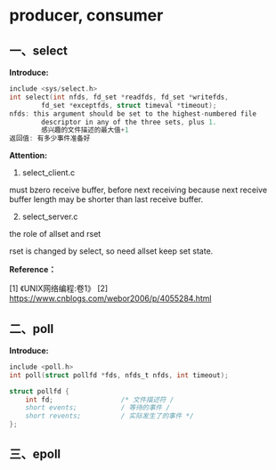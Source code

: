 # producer, consumer 



## 一、select

**Introduce:**

```c
include <sys/select.h>
int select(int nfds, fd_set *readfds, fd_set *writefds,
        fd_set *exceptfds, struct timeval *timeout);
nfds: this argument should be set to the highest-numbered file
        descriptor in any of the three sets, plus 1.
        感兴趣的文件描述的最大值+1
返回值: 有多少事件准备好
```

**Attention:** 

1. select_client.c 

must bzero receive buffer, before next receiving
because next receive buffer length may be shorter than last receive buffer.

2. select_server.c

the role of allset and rset

rset is changed by select, so need allset keep set state.

**Reference：**

[1] 《UNIX网络编程:卷1》
[2] https://www.cnblogs.com/webor2006/p/4055284.html

## 二、poll

**Introduce:**

```c
include <poll.h>
int poll(struct pollfd *fds, nfds_t nfds, int timeout);

struct pollfd {
	int fd;                 /* 文件描述符 /
	short events;           / 等待的事件 /
	short revents;          / 实际发生了的事件 */
};
```



## 三、epoll

